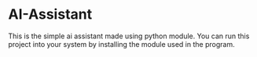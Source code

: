 # AI-Assistant
This is the simple ai assistant made using python module. You can run this project into your system by installing the module used in the program.
